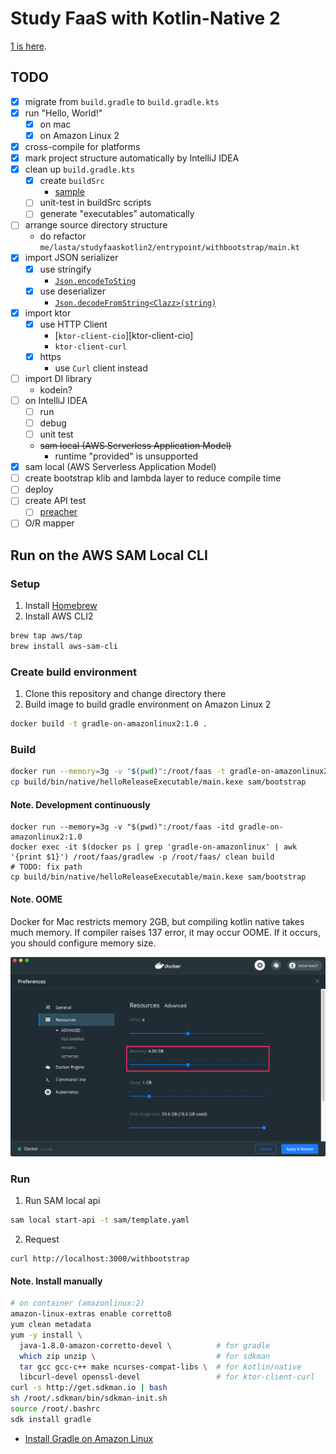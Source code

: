 # Study FaaS with Kotlin-Native 2
[1 is here](https://github.com/lasta/study-faas-kotlin).

## TODO
- [x] migrate from `build.gradle` to `build.gradle.kts`
- [x] run "Hello, World!"
  - [x] on mac
  - [x] on Amazon Linux 2
- [x] cross-compile for platforms
- [x] mark project structure automatically by IntelliJ IDEA
- [x] clean up `build.gradle.kts`
  - [x] create `buildSrc`
    - [sample][create buildSrc]
  - [ ] unit-test in buildSrc scripts
  - [ ] generate "executables" automatically
- [ ] arrange source directory structure
  - do refactor `me/lasta/studyfaaskotlin2/entrypoint/withbootstrap/main.kt`
- [x] import JSON serializer
  - [x] use stringify
    - [`Json.encodeToSting`][kotlinx.serialization]
  - [x] use deserializer
    - [`Json.decodeFromString<Clazz>(string)`][kotlinx.serialization]
- [x] import ktor
  - [x] use HTTP Client
    - [`ktor-client-cio`][ktor-client-cio]
    - `ktor-client-curl`
  - [x] https
    - use `Curl` client instead
- [ ] import DI library
  - kodein?
- [ ] on IntelliJ IDEA
  - [ ] run
  - [ ] debug
  - [ ] unit test
  - ~~sam local (AWS Serverless Application Model)~~
    - runtime "provided" is unsupported
- [x] sam local (AWS Serverless Application Model)
- [ ] create bootstrap klib and lambda layer to reduce compile time
- [ ] deploy
- [ ] create API test
  - [ ] [preacher][preacher]
- [ ] O/R mapper

[example to build at once]: https://github.com/JetBrains/kotlin/blob/1.3.20/libraries/tools/kotlin-gradle-plugin-integration-tests/src/test/resources/testProject/new-mpp-native-binaries/kotlin-dsl/build.gradle.kts
[create buildSrc]: https://www.itcowork.co.jp/blog/?p=5357
[preacher]: https://github.com/ymoch/preacher
[kotlinx.serialization]: https://github.com/Kotlin/kotlinx.serialization#introduction-and-references

## Run on the AWS SAM Local CLI
### Setup
1. Install [Homebrew][Homebrew]
2. Install AWS CLI2
```sh
brew tap aws/tap
brew install aws-sam-cli
```

### Create build environment
1. Clone this repository and change directory there
2. Build image to build gradle environment on Amazon Linux 2
```sh
docker build -t gradle-on-amazonlinux2:1.0 .
```

### Build
```sh
docker run --memory=3g -v "$(pwd)":/root/faas -t gradle-on-amazonlinux2:1.0 /root/faas/gradlew -p /root/faas/ clean build
cp build/bin/native/helloReleaseExecutable/main.kexe sam/bootstrap
```

#### Note. Development continuously
```shell script
docker run --memory=3g -v "$(pwd)":/root/faas -itd gradle-on-amazonlinux2:1.0
docker exec -it $(docker ps | grep 'gradle-on-amazonlinux' | awk '{print $1}') /root/faas/gradlew -p /root/faas/ clean build
# TODO: fix path
cp build/bin/native/helloReleaseExecutable/main.kexe sam/bootstrap
```

#### Note. OOME
Docker for Mac restricts memory 2GB, but compiling kotlin native takes much memory.
If compiler raises 137 error, it may occur OOME.
If it occurs, you should configure memory size.

![change memory size from 2G to 3G]( ./doc/assets/allocate-more-memory.png )

### Run
1. Run SAM local api
```sh
sam local start-api -t sam/template.yaml
```
2. Request
```shell script
curl http://localhost:3000/withbootstrap
```

#### Note. Install manually
```sh
# on container (amazonlinux:2)
amazon-linux-extras enable corretto8
yum clean metadata
yum -y install \
  java-1.8.0-amazon-corretto-devel \          # for gradle
  which zip unzip \                           # for sdkman
  tar gcc gcc-c++ make ncurses-compat-libs \  # for kotlin/native
  libcurl-devel openssl-devel                 # for ktor-client-curl
curl -s http://get.sdkman.io | bash
sh /root/.sdkman/bin/sdkman-init.sh
source /root/.bashrc
sdk install gradle
```

* [Install Gradle on Amazon Linux][install gradle on amazon linux]

[install gradle on amazon linux]: https://hacknote.jp/archives/16618/

<!-- FIXME: described below is for study-faas-kotlin (1). 
            should be adapted for 2.
### Test
#### on Mac
```console
$ ./gradlew allTests

> Configure project :
Kotlin Multiplatform Projects are an experimental feature.

BUILD SUCCESSFUL in 1s
8 actionable tasks: 2 executed, 6 up-to-date
```

## Example server
The API server to test client.

### Run the server
```console
$ ./gradlew ":etc:example:server:run"
```

See also [server's README.md](etc/example/server/README.md).
-->

[Homebrew]: https://brew.sh/
[Installing the AWS Toolkit for JetBrains]: https://docs.aws.amazon.com/toolkit-for-jetbrains/latest/userguide/setup-toolkit.html
[Installing the AWS SAM CLI]: https://docs.aws.amazon.com/serverless-application-model/latest/developerguide/serverless-sam-cli-install.html
